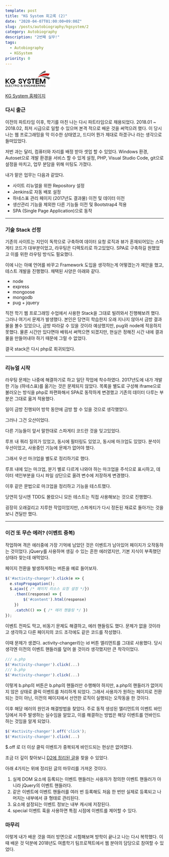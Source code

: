 ```yaml
---
template: post
title: "KG System 회고록 (2)"
date: "2020-04-07T01:00:00+09:00Z"
slug: /posts/autobiography/kgsystem/2
category: Autobiography
description: "2번째 실무!"
tags: 
  - Autobiography
  - KGSystem
priority: 0
---
```

![KG System Logo](/companies/kgsystem.png)

[KG System 홈페이지](https://kgsystem.co.kr)

### 다시 출근
이전의 파트타임 이후, 학기를 마친 나는 다시 파트타임으로 채용되었다.
2018.01 ~ 2018.02, 최저 시급으로 일할 수 있으며 본격 적으로 배운 것을 써먹으려 했다.
이 당시 나는 웹 프로그래밍을 막 이수한 상태였고, 드디어 뭔가 제대로 하겠구나 라는 생각으로 들떠있었다.

저번 과는 달리, 컴퓨터와 자리를 배정 받아 셋업 할 수 있었다.
Windows 환경, Autoset으로 개발 환경을 서비스 할 수 있게 설정, PHP, Visual Studio Code, git으로 설정을 마치고, 업무 분담을 위해 미팅도 가졌다.

내가 맡은 업무는 다음과 같았다.
- 사이트 리뉴얼을 위한 Repository 설정
- Jenkins로 자동 배포 설정
- 하네스표 관리 페이지 (2017년도 결과물) 이전 및 데이터 이전
- 생산관리 기능을 제외한 다른 기능들 이전 및 Bootstrap4 적용
- SPA (Single Page Application)으로 동작

---

### 기술 Stack 선정
기존의 사이트는 지인이 독학으로 구축하여 데이터 요청 로직과 뷰가 혼재되어있는 스파게티 코드가 대부분이었고, 라우팅은 디렉토리로 하고있었다. SPA로 구축하길 원했었고 이를 위한 라우팅 방식도 필요했다.

이에 나는 아예 언어를 바꾸고 Framework 도입을 생각하는게 어떻겠는가 제안을 했고, 테스트 개발을 진행했다.
채택된 사양은 아래와 같다.
- node
- express
- mongoose
- mongodb
- pug + jquery

직전 학기 웹 프로그래밍 수업에서 사용한 Stack을 그대로 빌려와서 진행해보려 했다. 그러나 여기서 문제가 발생했다.
본인은 당연히 학습한지 오래 지나지 않아서 금방 결과물을 볼수 있었으나, 
금방 따라갈 수 있을 것이라 예상했지만, pug와 node에 적응하지 못했다. 
물론 시간만 있다면야 배워서 써먹으면 되겠지만, 현실은 정해진 시간 내에 결과물을 만들어내야 하기 때문에 그럴 수 없었다.

결국 stack은 다시 php로 회귀되었다.

---

### 리뉴얼 시작
라우팅 문제는 나중에 해결하기로 하고 일단 작업에 착수하였다.
2017년도에 내가 개발한 기능 (하네스표)를 옮기는 것은 문제되지 않았다. 
목록을 별도로 구성해 iframe으로 불러오는 방식을 php로 파편화해서 SPA로 동작하게 변경했고
기존의 데이터 다루는 부분은 그대로 옮겨 적용했다.

일이 금방 진행되어 방학 동안에 금방 할 수 있을 것으로 생각했었다.

그러나 그건 오산이었다.

다른 기능들이 앞서 말한대로 스파게티 코드란 것을 잊고있었다.

루프 내 쿼리 질의가 있었고, 동시에 필터링도 있었고, 동시에 마크업도 있었다.
분석이 우선이었고, 사용중인 기능에 문제가 없어야 했다.

그래서 우선 마크업을 별도로 정리하기로 했다.

루프 내에 있는 마크업, 분기 별로 다르게 나와야 하는 마크업을 주석으로 표시하고, 
데이터 색인부분을 다시 파일 상단으로 올려 변수에 저장하게 변경했다.

이후 <?php foreach(): ?> 같은 문법으로 마크업을 정리하고 기능을 테스트했다.

당연히 당시엔 TDD도 몰랐으니 모든 테스트는 직접 사용해보는 것으로 진행했다.

굉장히 오래걸리고 지루한 작업이었지만, 스파게티가 다시 정돈된 재료로 돌아가는 것을 보니 견딜만 했다.

---

### 이건 또 무슨 에러? (이벤트 중복)
작업하며 격은 에러중에 가장 기억에 남았던 것은 이벤트가 남아있어 페이지가 오작동하는 것이었다.
jQuery를 사용하며 생길 수 있는 흔한 에러였지만, 기본 지식이 부족했던 상태라 찾는데 애먹었다.

페이지 전환을 발생하게하는 버튼을 예로 들어보자.

```javascript
$('#activity-changer').click(e => {
  e.stopPropagation();
  $.ajax({ /* 페이지 리소스 요청 설정 */})
    .then((response) => {
        $('#content').html(response)
    })
    .catch(() => { /* 에러 핸들링 */ })
});
```

이벤트 전파도 막고, 비동기 문제도 해결하고, 에러 핸들링도 했다.
문제가 없을 것이라고 생각하고 다른 페이지의 코드 조각에도 같은 코드를 작성했다.

이때 문제가 생겼다. 
activity-changer라는 id 버튼 엘리먼트를 그대로 사용했다.
당시 생각엔 이전의 이벤트 핸들러를 덮어 쓸 것이라 생각했지만 큰 착각이었다.

```javascript
/// a.php
$('#activity-changer').click(...)
/// b.php
$('#activity-changer').click(...)
```

이렇게 b.php의 버튼은 b.php의 핸들러만 수행해야 하지만, a.php의 핸들러가 없어지지 않은 상태로 클릭 이벤트를 처리하게 되었다.
그래서 사용자가 원하는 페이지로 전환되는 것이 아닌, 이전의 페이지에서 선언한 로직이 실행되는 오작동을 한 것이다. 

이후 해당 에러의 원인과 해결방법을 찾았다.
주로 동적 생성된 엘리먼트의 이벤트 바인딩에서 자주 발생하는 실수임을 알았고, 이를 해결하는 방법은 해당 이벤트를 언바인드 하는 것임을 알게 되었다.
```javascript
$('#activity-changer').off('click');
$('#activity-changer').click(...)
```

$.off 로 더 이상 클릭 이벤트가 중복되게 바인드되는 현상은 없어졌다.

조금 더 깊이 찾아보니 [D2에 정리된 글](https://d2.naver.com/helloworld/1855209)을 찾을 수 있었다.

아래 4가지는 위에 정리된 글의 마무리를 가져온 것이다.
1. 실제 DOM 요소에 등록되는 이벤트 핸들러는 사용자가 정의한 이벤트 핸들러가 아니라 jQuery의 이벤트 핸들러다.
2. 같은 이벤트에 이벤트 핸들러를 여러 번 등록해도 처음 한 번만 실제로 등록되고 나머지는 내부에서 큐 형태로 관리된다.
3. 요소에 설정되는 이벤트 정보는 내부 캐시에 저장된다.
4. special 이벤트 훅을 사용하면 특점 시점에 이벤트를 제어할 수 있다.

### 마무리
이렇게 내가 배운 것을 여러 방면으로 시험해보며 방학이 끝나고 나는 다시 복학했다.
이때 배운 것 덕분에 2018년도 여름학기 팀프로젝트에서 웹 분야의 담당으로 참여할 수 있었다.
